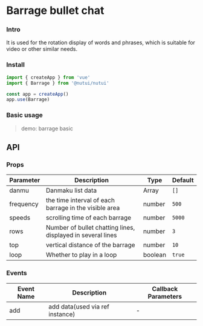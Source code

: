 # Barrage bullet chat

### Intro

It is used for the rotation display of words and phrases, which is suitable for video or other similar needs.

### Install

```js
import { createApp } from 'vue'
import { Barrage } from '@nutui/nutui'

const app = createApp()
app.use(Barrage)
```

### Basic usage

> demo: barrage basic

## API

### Props

| Parameter | Description | Type | Default |
| --- | --- | --- | --- |
| danmu | Danmaku list data | Array | `[]` |
| frequency | the time interval of each barrage in the visible area | number | `500` |
| speeds | scrolling time of each barrage | number | `5000` |
| rows | Number of bullet chatting lines, displayed in several lines | number | `3` |
| top | vertical distance of the barrage | number | `10` |
| loop | Whether to play in a loop | boolean | `true` |

### Events

| Event Name | Description | Callback Parameters |
| --- | --- | --- |
| add | add data(used via ref instance) | - |
